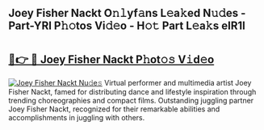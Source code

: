## Joey Fisher Nackt O𝚗𝚕yf𝚊ns L𝚎a𝚔ed N𝚞𝚍es - Part-YRI P𝚑𝚘tos Vi𝚍𝚎o - H𝚘𝚝 Part L𝚎a𝚔s eIR1I

# <h2><a href="http://kf7n8v.oniu.top/?m=Joey+Fisher+Nackt">🔗👉 🔴 Joey Fisher Nackt P𝚑ot𝚘𝚜 V𝚒d𝚎o</a></h2>

[![Joey Fisher Nackt Nu𝚍e𝚜](https://i.imgur.com/0qMVB7G.gif)](http://kf7n8v.oniu.top/?m=Joey+Fisher+Nackt)
Virtual performer and multimedia artist Joey Fisher Nackt, famed for distributing dance and lifestyle inspiration through trending choreographies and compact films. Outstanding juggling partner Joey Fisher Nackt, recognized for their remarkable abilities and accomplishments in juggling with others.  
